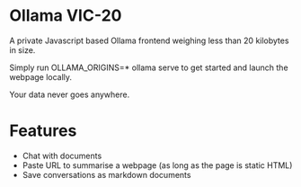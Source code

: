 # Ollama VIC-20

A private Javascript based Ollama frontend weighing less than 20 kilobytes in size. 

Simply run OLLAMA_ORIGINS=* ollama serve to get started and launch the webpage locally.

Your data never goes anywhere.

# Features

- Chat with documents
- Paste URL to summarise a webpage (as long as the page is static HTML)
- Save conversations as markdown documents
